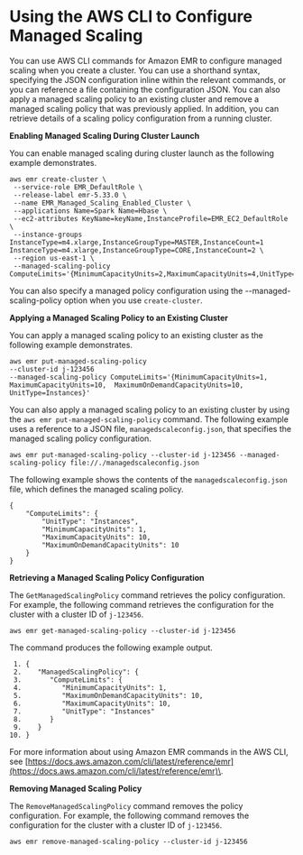 # Using the AWS CLI to Configure Managed Scaling<a name="managed-scaling-cli"></a>

You can use AWS CLI commands for Amazon EMR to configure managed scaling when you create a cluster\. You can use a shorthand syntax, specifying the JSON configuration inline within the relevant commands, or you can reference a file containing the configuration JSON\. You can also apply a managed scaling policy to an existing cluster and remove a managed scaling policy that was previously applied\. In addition, you can retrieve details of a scaling policy configuration from a running cluster\.

**Enabling Managed Scaling During Cluster Launch**

You can enable managed scaling during cluster launch as the following example demonstrates\.

```
aws emr create-cluster \
 --service-role EMR_DefaultRole \
 --release-label emr-5.33.0 \
 --name EMR_Managed_Scaling_Enabled_Cluster \
 --applications Name=Spark Name=Hbase \
 --ec2-attributes KeyName=keyName,InstanceProfile=EMR_EC2_DefaultRole \
 --instance-groups InstanceType=m4.xlarge,InstanceGroupType=MASTER,InstanceCount=1 InstanceType=m4.xlarge,InstanceGroupType=CORE,InstanceCount=2 \
 --region us-east-1 \
 --managed-scaling-policy ComputeLimits='{MinimumCapacityUnits=2,MaximumCapacityUnits=4,UnitType=Instances}'
```

You can also specify a managed policy configuration using the \-\-managed\-scaling\-policy option when you use `create-cluster`\. 

**Applying a Managed Scaling Policy to an Existing Cluster**

You can apply a managed scaling policy to an existing cluster as the following example demonstrates\.

```
aws emr put-managed-scaling-policy  
--cluster-id j-123456  
--managed-scaling-policy ComputeLimits='{MinimumCapacityUnits=1,
MaximumCapacityUnits=10,  MaximumOnDemandCapacityUnits=10, UnitType=Instances}'
```

You can also apply a managed scaling policy to an existing cluster by using the `aws emr put-managed-scaling-policy` command\. The following example uses a reference to a JSON file, `managedscaleconfig.json`, that specifies the managed scaling policy configuration\.

```
aws emr put-managed-scaling-policy --cluster-id j-123456 --managed-scaling-policy file://./managedscaleconfig.json
```

The following example shows the contents of the `managedscaleconfig.json` file, which defines the managed scaling policy\.

```
{
    "ComputeLimits": {
        "UnitType": "Instances",
        "MinimumCapacityUnits": 1,
        "MaximumCapacityUnits": 10,
        "MaximumOnDemandCapacityUnits": 10
    }
}
```

**Retrieving a Managed Scaling Policy Configuration**

The `GetManagedScalingPolicy` command retrieves the policy configuration\. For example, the following command retrieves the configuration for the cluster with a cluster ID of `j-123456`\.

```
aws emr get-managed-scaling-policy --cluster-id j-123456
```

The command produces the following example output\.

```
 1. {
 2.    "ManagedScalingPolicy": { 
 3.       "ComputeLimits": { 
 4.          "MinimumCapacityUnits": 1,
 5.          "MaximumOnDemandCapacityUnits": 10,
 6.          "MaximumCapacityUnits": 10,
 7.          "UnitType": "Instances"
 8.       }
 9.    }
10. }
```

For more information about using Amazon EMR commands in the AWS CLI, see [https://docs.aws.amazon.com/cli/latest/reference/emr](https://docs.aws.amazon.com/cli/latest/reference/emr)\.

**Removing Managed Scaling Policy**

The `RemoveManagedScalingPolicy` command removes the policy configuration\. For example, the following command removes the configuration for the cluster with a cluster ID of `j-123456`\.

```
aws emr remove-managed-scaling-policy --cluster-id j-123456
```